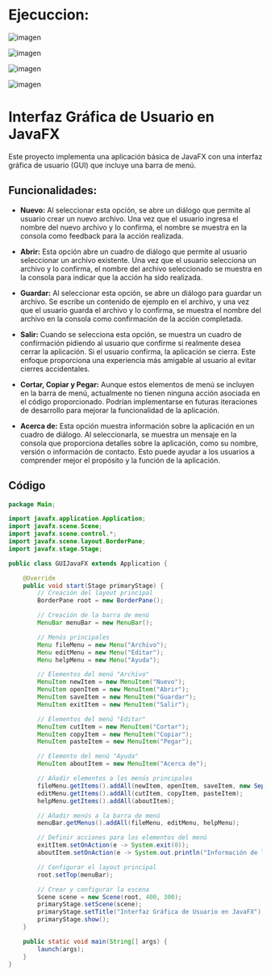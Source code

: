 # Ejecuccion:

![imagen](https://github.com/JansHilaca/Interfaz_Menu/assets/168945853/0d5a44e4-019b-4cf7-a61d-f5ade9a7f748)

![imagen](https://github.com/JansHilaca/Interfaz_Menu/assets/168945853/313ad621-e809-4d79-bb12-406f7fe450de)

![imagen](https://github.com/JansHilaca/Interfaz_Menu/assets/168945853/f335257d-2e3c-47b8-838e-ab56516fccd0)

![imagen](https://github.com/JansHilaca/Interfaz_Menu/assets/168945853/f357a538-400a-479e-b418-a89bc5becafc)


# Interfaz Gráfica de Usuario en JavaFX

Este proyecto implementa una aplicación básica de JavaFX con una interfaz gráfica de usuario (GUI) que incluye una barra de menú.

## Funcionalidades:

- **Nuevo:** Al seleccionar esta opción, se abre un diálogo que permite al usuario crear un nuevo archivo. Una vez que el usuario ingresa el nombre del nuevo archivo y lo confirma, el nombre se muestra en la consola como feedback para la acción realizada.

- **Abrir:** Esta opción abre un cuadro de diálogo que permite al usuario seleccionar un archivo existente. Una vez que el usuario selecciona un archivo y lo confirma, el nombre del archivo seleccionado se muestra en la consola para indicar que la acción ha sido realizada.

- **Guardar:** Al seleccionar esta opción, se abre un diálogo para guardar un archivo. Se escribe un contenido de ejemplo en el archivo, y una vez que el usuario guarda el archivo y lo confirma, se muestra el nombre del archivo en la consola como confirmación de la acción completada.

- **Salir:** Cuando se selecciona esta opción, se muestra un cuadro de confirmación pidiendo al usuario que confirme si realmente desea cerrar la aplicación. Si el usuario confirma, la aplicación se cierra. Este enfoque proporciona una experiencia más amigable al usuario al evitar cierres accidentales.

- **Cortar, Copiar y Pegar:** Aunque estos elementos de menú se incluyen en la barra de menú, actualmente no tienen ninguna acción asociada en el código proporcionado. Podrían implementarse en futuras iteraciones de desarrollo para mejorar la funcionalidad de la aplicación.

- **Acerca de:** Esta opción muestra información sobre la aplicación en un cuadro de diálogo. Al seleccionarla, se muestra un mensaje en la consola que proporciona detalles sobre la aplicación, como su nombre, versión o información de contacto. Esto puede ayudar a los usuarios a comprender mejor el propósito y la función de la aplicación.


## Código

```java
package Main;

import javafx.application.Application;
import javafx.scene.Scene;
import javafx.scene.control.*;
import javafx.scene.layout.BorderPane;
import javafx.stage.Stage;

public class GUIJavaFX extends Application {

    @Override
    public void start(Stage primaryStage) {
        // Creación del layout principal
        BorderPane root = new BorderPane();

        // Creación de la barra de menú
        MenuBar menuBar = new MenuBar();

        // Menús principales
        Menu fileMenu = new Menu("Archivo");
        Menu editMenu = new Menu("Editar");
        Menu helpMenu = new Menu("Ayuda");

        // Elementos del menú "Archivo"
        MenuItem newItem = new MenuItem("Nuevo");
        MenuItem openItem = new MenuItem("Abrir");
        MenuItem saveItem = new MenuItem("Guardar");
        MenuItem exitItem = new MenuItem("Salir");

        // Elementos del menú "Editar"
        MenuItem cutItem = new MenuItem("Cortar");
        MenuItem copyItem = new MenuItem("Copiar");
        MenuItem pasteItem = new MenuItem("Pegar");

        // Elemento del menú "Ayuda"
        MenuItem aboutItem = new MenuItem("Acerca de");

        // Añadir elementos a los menús principales
        fileMenu.getItems().addAll(newItem, openItem, saveItem, new SeparatorMenuItem(), exitItem);
        editMenu.getItems().addAll(cutItem, copyItem, pasteItem);
        helpMenu.getItems().addAll(aboutItem);

        // Añadir menús a la barra de menú
        menuBar.getMenus().addAll(fileMenu, editMenu, helpMenu);

        // Definir acciones para los elementos del menú
        exitItem.setOnAction(e -> System.exit(0));
        aboutItem.setOnAction(e -> System.out.println("Información de la aplicación"));

        // Configurar el layout principal
        root.setTop(menuBar);

        // Crear y configurar la escena
        Scene scene = new Scene(root, 400, 300);
        primaryStage.setScene(scene);
        primaryStage.setTitle("Interfaz Gráfica de Usuario en JavaFX");
        primaryStage.show();
    }

    public static void main(String[] args) {
        launch(args);
    }
}

